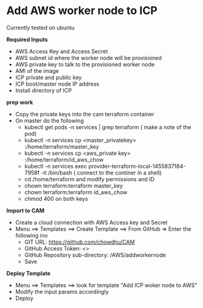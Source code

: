 # Add AWS worker node to ICP
Currently tested on ubuntu

**Required Inputs**
* AWS Access Key and Access Secret
* AWS subnet id where the worker node will be provisioned
* AWS private key to talk to the provisioned worker node
* AMI of the image
* ICP private and public key
* ICP boot/master node IP address
* Install directory of ICP

**prep work**
* Copy the private keys into the cam terraform container
* On master do the following
  * kubectl get pods -n services | grep terraform ( make a note of the pod)
  * kubectl -n services cp <master_privatekey> <provider-terraform-local-1455837184-7958f> :/home/terraform/master_key
  * kubectl -n services cp <aws_private key> <provider-terraform-local-1455837184-7958f> :/home/terraform/id_aws_chow
  * kubectl -n services exec provider-terraform-local-1455837184-7958f -it /bin/bash ( connect to the continer in a shell)
  * cd /home/terraform and modify permissions and ID
   * chown terraform:terraform master_key
   * chown terraform:terraform id_aws_chow
   * chmod 400 on both keys

**Import to CAM**
* Create a cloud connection with AWS Access key and Secret
* Menu ==> Templates ==> Create Template ==> From GitHub => Enter the following ino
  * GIT URL: https://github.com/chowdhu/CAM
  * GitHub Access Token: <>
  * GitHub Repository sub-directory: /AWS/addworkernode
  * Save

**Deploy Template**

* Menu ==> Templates ==> look for template "Add ICP woker node to AWS"
* Modify the input params accordingly
* Deploy
